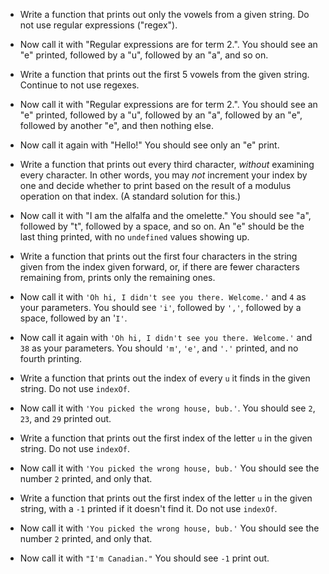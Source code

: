 * Write a function that prints out only the vowels from a given string. Do not use regular expressions ("regex").
* Now call it with "Regular expressions are for term 2.". You should see an "e" printed, followed by a "u", followed by an "a", and so on.

* Write a function that prints out the first 5 vowels from the given string. Continue to not use regexes.
* Now call it with "Regular expressions are for term 2.". You should see an "e" printed, followed by a "u", followed by an "a", followed by an "e", followed by another "e", and then nothing else.
* Now call it again with "Hello!" You should see only an "e" print.

* Write a function that prints out every third character, _without_ examining every character. In other words, you may _not_ increment your index by one and decide whether to print based on the result of a modulus operation on that index. (A standard solution for this.)
* Now call it with "I am the alfalfa and the omelette." You should see "a", followed by "t", followed by a space, and so on. An "e" should be the last thing printed, with no `undefined` values showing up.

* Write a function that prints out the first four characters in the string given from the index given forward, or, if there are fewer characters remaining from, prints only the remaining ones.
* Now call it with `'Oh hi, I didn't see you there. Welcome.'` and `4` as your parameters. You should see `'i'`, followed by `','`, followed by a space, followed by an '`I'`.
* Now call it again with `'Oh hi, I didn't see you there. Welcome.'` and `38` as your parameters. You should `'m'`, `'e'`, and `'.'` printed, and no fourth printing.

* Write a function that prints out the index of every `u` it finds in the given string. Do not use `indexOf`.
* Now call it with `'You picked the wrong house, bub.'`. You should see `2`, `23`, and `29` printed out. 

* Write a function that prints out the first index of the letter `u` in the given string. Do not use `indexOf`.
* Now call it with `'You picked the wrong house, bub.'` You should see the number `2` printed, and only that.

* Write a function that prints out the first index of the letter `u` in the given string, with a `-1` printed if it doesn't find it. Do not use `indexOf`.
* Now call it with `'You picked the wrong house, bub.'` You should see the number `2` printed, and only that.
* Now call it with `"I'm Canadian."` You should see `-1` print out.